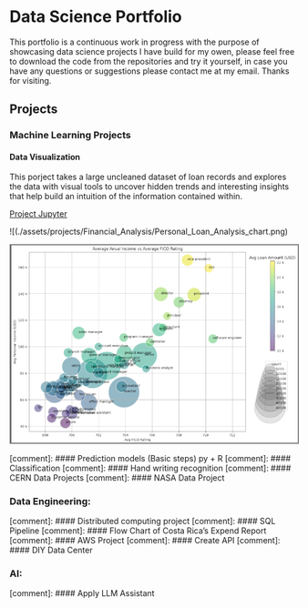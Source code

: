 # Data Science Portfolio

This portfolio is a continuous work in progress with the purpose of showcasing data science projects I have build for my owen, please feel free to download the code from the repositories and try it yourself, in case you have any questions or suggestions please contact me at my email. Thanks for visiting.

## Projects

### Machine Learning Projects

#### Data Visualization

This porject takes a large uncleaned dataset of loan records and explores the data with visual tools to uncover hidden trends and interesting insights that help build an intuition of the information contained within.

[Project Jupyter](https://github.com/cmherrera/portfolio/blob/main/assets/projects/Financial_Analysis/Financial_Analysis.ipynb)

![(./assets/projects/Financial_Analysis/Personal_Loan_Analysis_chart.png)

<img src= "./assets/projects/Financial_Analysis/Personal_Loan_Analysis_chart.png" alt="Personal Loan Analysis Chart" style="border: 2px solid grey;">


[comment]: #### Prediction models (Basic steps) py + R
[comment]: #### Classification
[comment]: ####	Hand writing recognition
[comment]: ####	CERN Data Projects
[comment]: ####	NASA Data Project

### Data Engineering: 
[comment]: ####	Distributed computing project
[comment]: ####	SQL Pipeline
[comment]: ####	Flow Chart of Costa Rica’s Expend Report 
[comment]: ####	AWS Project
[comment]: ####	Create API
[comment]: ####	DIY Data Center

### AI:
[comment]: ####	Apply LLM Assistant 
